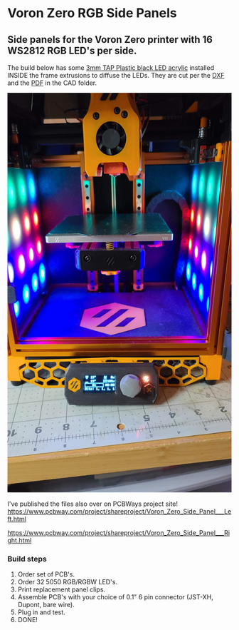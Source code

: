 # Voron Zero RGB Side Panels
 ## Side panels for the Voron Zero printer with 16 WS2812 RGB LED's per side.
 
 The build below has some [3mm TAP Plastic black LED acrylic](https://www.tapplastics.com/product/plastics/cut_to_size_plastic/black_led_sheet/668) installed INSIDE the frame extrusions to diffuse the LEDs. They are cut per the [DXF](/CAD/diffuserPanel.dxf) and the [PDF](/CAD/diffuserPanel.pdf) in the CAD folder.

![alt text](/Images/LED_Panel-Installed.jpg)


I've published the files also over on PCBWays project site!
https://www.pcbway.com/project/shareproject/Voron_Zero_Side_Panel___Left.html

https://www.pcbway.com/project/shareproject/Voron_Zero_Side_Panel___Right.html

### Build steps
1) Order set of PCB's.
2) Order 32 5050 RGB/RGBW LED's.
3) Print replacement panel clips.
4) Assemble PCB's with your choice of 0.1" 6 pin connector (JST-XH, Dupont, bare wire).
5) Plug in and test.
6) DONE!
